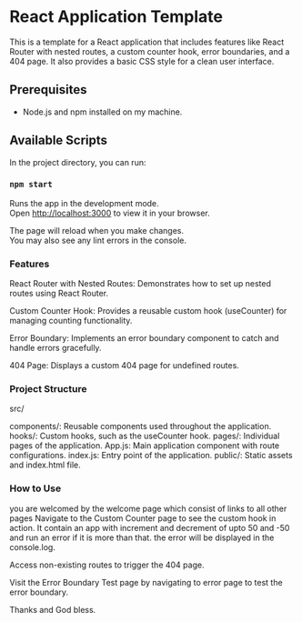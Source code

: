 # React Application Template

This is a template for a React application that includes features like React Router with nested routes, a custom counter hook, error boundaries, and a 404 page. It also provides a basic CSS style for a clean user interface.

## Prerequisites

- Node.js and npm installed on my machine.

## Available Scripts

In the project directory, you can run:

### `npm start`

Runs the app in the development mode.\
Open [http://localhost:3000](http://localhost:3000) to view it in your browser.

The page will reload when you make changes.\
You may also see any lint errors in the console.


### Features
React Router with Nested Routes: Demonstrates how to set up nested routes using React Router.

Custom Counter Hook: Provides a reusable custom hook (useCounter) for managing counting functionality.

Error Boundary: Implements an error boundary component to catch and handle errors gracefully.

404 Page: Displays a custom 404 page for undefined routes.

### Project Structure
src/

components/: Reusable components used throughout the application.
hooks/: Custom hooks, such as the useCounter hook.
pages/: Individual pages of the application.
App.js: Main application component with route configurations.
index.js: Entry point of the application.
public/: Static assets and index.html file.

### How to Use
you are welcomed by the welcome page which consist of links to all other pages
Navigate to the Custom Counter page to see the custom hook in action.
It contain an app with increment and decrement of upto 50 and -50 and run an error if it is more than that.
the error will be displayed in the console.log.

Access non-existing routes to trigger the 404 page.

Visit the Error Boundary Test page by navigating to error page to test the error boundary.

Thanks and God bless.
